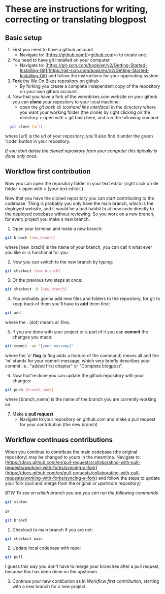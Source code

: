 # These are instructions for writing, correcting or translating blogpost

## Basic setup

1. First you need to have a github account
   - Navigate to: [https://github.com](<[github.com](https://github.com)>) to create one.
2. You need to have git installed on your computer
   - Navigate to: [https://git-scm.com/book/en/v2/Getting-Started-Installing-Git](https://git-scm.com/book/en/v2/Getting-Started-Installing-Git) and follow the instructions for your opperating system.
3. **Fork** the We On Bikes [repository]() on github
   - By forking you create a complete independent copy of the repository on your own github account.
4. Now that you have a fork of the weonbikes.com website on your github you can **clone** your repository to your local machine:
   - open the _git bash_ cli (_comand line interface_) in the directory where you want your working folder (the clone) by right clicking on the directory > open with > git bash here, and run the following comand:

```bash
  git clone [url]
```

where [url] is the url of your repository, you'll also find it under the green 'code' button in your repository.

_If you dont delete the cloned repository from your computer this tipically is done only once._

## Workflow first contribution

Now you can open the repository folder in your text editor (right click on de folder > open with > [your text editor])

Now that you have the cloned repository you can start contributing to the codebase. Thing is probably you only have the main branch, which is the deployed website, and it would be a bad habbit to at new code directly to the deployed codebase without reviewing. So you work on a new branch, for every project you make a new branch.

1. Open your terminal and make a new branch:

```bash
git branch [new_branch]
```

where [new_brach] is the name of your branch, you can call it what ever you like or is functional for you.

2. Now you can switch to the new branch by typing:

```bash
git checkout [new_branch]
```

3. Or the previous two steps at once:

```bash
git checkout -b [new_branch]
```

4. You probably gonna add new files and folders to the repository, for git to keep track of them you'll have to **add** them first:

```bash
git add .
```

where the . (dot) means all files.

5. if you are done with your project or a part of it you can **commit** the changes you made:

```bash
git commit -am "[your message]"
```

where the 'a' **flag** (a flag adds a feature of the command) means all and the 'm' stands for your commit message, which very briefly describes your commit i.e.: "added first chapter" or "Complete blogpost".

6. Now that're done you can update the github repository with your changes:

```bash
git push [branch_name]
```

where [branch_name] is the name of the branch you are currently working on

7. Make a **pull request**
   - Navigate to your repository on github.com and make a pull request for your contribution (the new branch)

## Workflow continues contributions

When you continue to contribute the main codebase (the original repository) may be changed to yours in the meantime.
Navigate to: [https://docs.github.com/en/pull-requests/collaborating-with-pull-requests/working-with-forks/syncing-a-fork](https://docs.github.com/en/pull-requests/collaborating-with-pull-requests/working-with-forks/syncing-a-fork) and follow the steps to update your fork (pull and merge from the original or _upstream_ repository)

_BTW To see on which branch you are you can run the following commands_

```bash
git status
```

_or_

```bash
git branch
```

1. Checkout to main branch if you are not:

```bash
git checkout main
```

2. Update local codebase with repo:

```bash
git pull
```

I guess this way you don't have to merge your branches after a pull request, because this has been done on the upstream.

3. Continue your new contibution as in _Workflow first contribution_, starting with a new branch for a new project.
